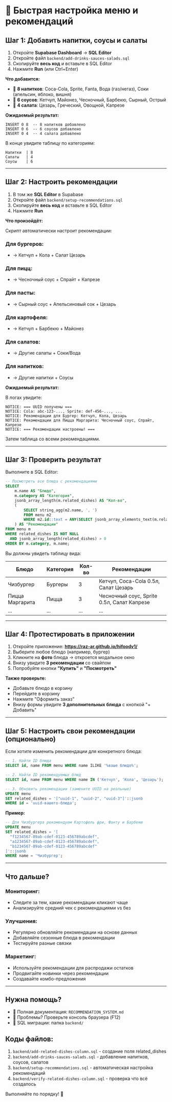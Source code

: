 # 🚀 Быстрая настройка меню и рекомендаций

## Шаг 1: Добавить напитки, соусы и салаты

1. Откройте **Supabase Dashboard** → **SQL Editor**
2. Откройте файл `backend/add-drinks-sauces-salads.sql`
3. Скопируйте **весь код** и вставьте в SQL Editor
4. Нажмите **Run** (или Ctrl+Enter)

**Что добавится:**
- 🥤 **8 напитков**: Coca-Cola, Sprite, Fanta, Вода (газ/негаз), Соки (апельсин, яблоко, вишня)
- 🍯 **6 соусов**: Кетчуп, Майонез, Чесночный, Барбекю, Сырный, Острый
- 🥗 **4 салата**: Цезарь, Греческий, Овощной, Капрезе

**Ожидаемый результат:**
```
INSERT 0 8  -- 8 напитков добавлено
INSERT 0 6  -- 6 соусов добавлено
INSERT 0 4  -- 4 салата добавлено
```

В конце увидите таблицу по категориям:
```
Напитки  | 8
Салаты   | 4
Соусы    | 6
```

---

## Шаг 2: Настроить рекомендации

1. В том же **SQL Editor** в Supabase
2. Откройте файл `backend/setup-recommendations.sql`
3. Скопируйте **весь код** и вставьте в SQL Editor
4. Нажмите **Run**

**Что произойдёт:**

Скрипт автоматически настроит рекомендации:

### Для бургеров:
- → Кетчуп + Кола + Салат Цезарь

### Для пицц:
- → Чесночный соус + Спрайт + Капрезе

### Для пасты:
- → Сырный соус + Апельсиновый сок + Цезарь

### Для картофеля:
- → Кетчуп + Барбекю + Майонез

### Для салатов:
- → Другие салаты + Соки/Вода

### Для напитков:
- → Другие напитки + Соусы

**Ожидаемый результат:**

В логах увидите:
```
NOTICE: === UUID получены ===
NOTICE: Cola: abc-123-..., Sprite: def-456-..., ...
NOTICE: Рекомендации для Бургер: Кетчуп, Кола, Цезарь
NOTICE: Рекомендации для Пицца Маргарита: Чесночный соус, Спрайт, Капрезе
NOTICE: === Рекомендации настроены! ===
```

Затем таблица со всеми рекомендациями.

---

## Шаг 3: Проверить результат

Выполните в SQL Editor:

```sql
-- Посмотреть все блюда с рекомендациями
SELECT
    m.name AS "Блюдо",
    m.category AS "Категория",
    jsonb_array_length(m.related_dishes) AS "Кол-во",
    (
        SELECT string_agg(m2.name, ', ')
        FROM menu m2
        WHERE m2.id::text = ANY(SELECT jsonb_array_elements_text(m.related_dishes))
    ) AS "Рекомендации"
FROM menu m
WHERE related_dishes IS NOT NULL
  AND jsonb_array_length(related_dishes) > 0
ORDER BY m.category, m.name;
```

Вы должны увидеть таблицу вида:

| Блюдо | Категория | Кол-во | Рекомендации |
|-------|-----------|--------|--------------|
| Чизбургер | Бургеры | 3 | Кетчуп, Coca-Cola 0.5л, Салат Цезарь |
| Пицца Маргарита | Пицца | 3 | Чесночный соус, Sprite 0.5л, Салат Капрезе |
| ... | ... | ... | ... |

---

## Шаг 4: Протестировать в приложении

1. Откройте приложение: **https://raz-ar.github.io/hifoodv1/**
2. Выберите любое блюдо (например, бургер)
3. Кликните на **фото** блюда → откроется модальное окно
4. Внизу увидите **3 рекомендации** со свайпом
5. Попробуйте кнопки **"Купить"** и **"Посмотреть"**

**Также проверьте:**
- Добавьте блюдо в корзину
- Перейдите в корзину
- Нажмите "Оформить заказ"
- Внизу формы увидите **3 дополнительных блюда** с кнопкой "+ Добавить"

---

## Шаг 5: Настроить свои рекомендации (опционально)

Если хотите изменить рекомендации для конкретного блюда:

```sql
-- 1. Найти ID блюда
SELECT id, name FROM menu WHERE name ILIKE '%ваше блюдо%';

-- 2. Найти ID рекомендуемых блюд
SELECT id, name FROM menu WHERE name IN ('Кетчуп', 'Кола', 'Цезарь');

-- 3. Обновить рекомендации (замените UUID на реальные)
UPDATE menu
SET related_dishes = '["uuid-1", "uuid-2", "uuid-3"]'::jsonb
WHERE id = 'uuid-вашего-блюда';
```

**Пример:**

```sql
-- Для Чизбургера рекомендуем Картофель фри, Фанту и Барбекю
UPDATE menu
SET related_dishes = '[
  "f1234567-89ab-cdef-0123-456789abcdef",
  "a1234567-89ab-cdef-0123-456789abcdef",
  "b1234567-89ab-cdef-0123-456789abcdef"
]'::jsonb
WHERE name = 'Чизбургер';
```

---

## Что дальше?

### Мониторинг:
- Следите за тем, какие рекомендации кликают чаще
- Анализируйте средний чек с рекомендациями vs без

### Улучшения:
- Регулярно обновляйте рекомендации на основе данных
- Добавляйте сезонные блюда в рекомендации
- Тестируйте разные связки

### Маркетинг:
- Используйте рекомендации для распродажи остатков
- Продвигайте новинки через рекомендации
- Создавайте комбо-предложения

---

## Нужна помощь?

- 📖 Полная документация: `RECOMMENDATION_SYSTEM.md`
- 🐛 Проблемы? Проверьте консоль браузера (F12)
- 💾 SQL миграции: папка `backend/`

## Коды файлов:

1. `backend/add-related-dishes-column.sql` - создание поля related_dishes
2. `backend/add-drinks-sauces-salads.sql` - добавление напитков, соусов, салатов
3. `backend/setup-recommendations.sql` - автоматическая настройка рекомендаций
4. `backend/verify-related-dishes-column.sql` - проверка что всё создалось

Выполняйте по порядку! 🎯
